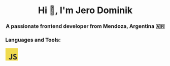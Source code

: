 <h1 align="center">Hi 👋, I'm Jero Dominik</h1>
<h3 align="center">A passionate frontend developer from Mendoza, Argentina 🇦🇷</h3>

<h3 align="left">Languages and Tools:</h3>

<p align="left"> <a href="https://developer.mozilla.org/en-US/docs/Web/JavaScript" target="_blank" rel="noreferrer"> <img src="https://raw.githubusercontent.com/devicons/devicon/master/icons/javascript/javascript-original.svg" alt="javascript" width="40" height="40"/> </a> </p>
